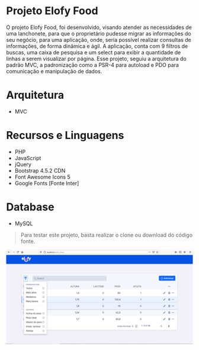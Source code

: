 # Projeto Elofy Food
O projeto Elofy Food, foi desenvolvido, visando atender as necessidades de uma lanchonete, para que o proprietário pudesse migrar as informações do seu negócio, para uma aplicação, onde, seria possível realizar consultas de informações, de forma dinâmica e ágil.
A aplicação, conta com 9 filtros de buscas, uma caixa de pesquisa e um select para exibir a quantidade de linhas a serem visualizar por página.
Esse projeto, seguiu a arquitetura do padrão MVC, a padronização como a PSR-4 para autoload e PDO para comunicação e manipulação de dados.

# Arquitetura
- MVC


# Recursos e Linguagens
- PHP
- JavaScript
- jQuery
- Bootstrap 4.5.2 CDN
- Font Awesome Icons 5
- Google Fonts [Fonte Inter]

# Database
- MySQL
> Para testar este projeto, basta realizar o clone ou download do código fonte.

![Página principal](https://github.com/cicerodevs/elofy-food/blob/master/public/images/elofy-food.PNG)
